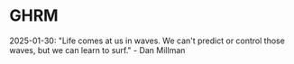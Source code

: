 # GHRM

2025-01-30: "Life comes at us in waves. We can't predict or control those waves, but we can learn to surf." - Dan Millman